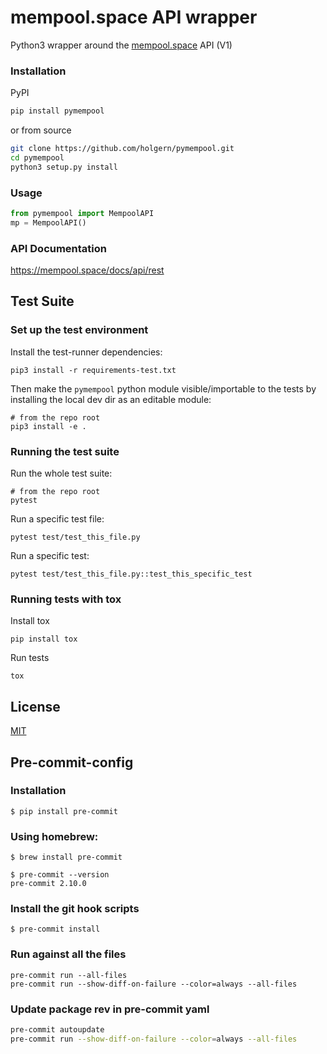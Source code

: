 # mempool.space API wrapper

Python3 wrapper around the [mempool.space](https://www.mempool.space) API (V1)

### Installation
PyPI
```bash
pip install pymempool
```
or from source
```bash
git clone https://github.com/holgern/pymempool.git
cd pymempool
python3 setup.py install
```

### Usage

```python
from pymempool import MempoolAPI
mp = MempoolAPI()
```


### API Documentation
https://mempool.space/docs/api/rest

## Test Suite

### Set up the test environment

Install the test-runner dependencies:
```
pip3 install -r requirements-test.txt
```

Then make the `pymempool` python module visible/importable to the tests by installing the local dev dir as an editable module:
```
# from the repo root
pip3 install -e .
```

### Running the test suite
Run the whole test suite:
```
# from the repo root
pytest
```

Run a specific test file:
```
pytest test/test_this_file.py
```

Run a specific test:
```
pytest test/test_this_file.py::test_this_specific_test
```

### Running tests with tox

Install tox

```
pip install tox
```

Run tests

```
tox
```

## License
[MIT](https://choosealicense.com/licenses/mit/)


## Pre-commit-config

### Installation

```
$ pip install pre-commit
```

### Using homebrew:
```
$ brew install pre-commit
```

```
$ pre-commit --version
pre-commit 2.10.0
```

### Install the git hook scripts

```
$ pre-commit install
```

### Run against all the files
```
pre-commit run --all-files
pre-commit run --show-diff-on-failure --color=always --all-files
```

### Update package rev in pre-commit yaml
```bash
pre-commit autoupdate
pre-commit run --show-diff-on-failure --color=always --all-files
```
